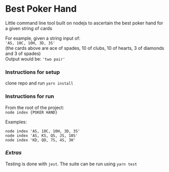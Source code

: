 # Best Poker Hand
Little command line tool built on nodejs to ascertain the best poker hand for a given string of cards

For example, given a string input of:   
`'AS, 10C, 10H, 3D, 3S'`   
(the cards above are ace of spades, 10 of clubs, 10 of hearts, 3 of diamonds and 3 of spades)  
Output would be: `'two pair'`

### Instructions for setup

clone repo and run `yarn install`

### Instructions for run

From the root of the project:   
```node index {POKER HAND}```

Examples:
```
node index 'AS, 10C, 10H, 3D, 3S'  
node index 'AS, KS, QS, JS, 10S'
node index 'KD, QD, 7S, 4S, 3H'
```

### ***Extras***
Testing is done with `jest`. The suite can be run using `yarn test`

